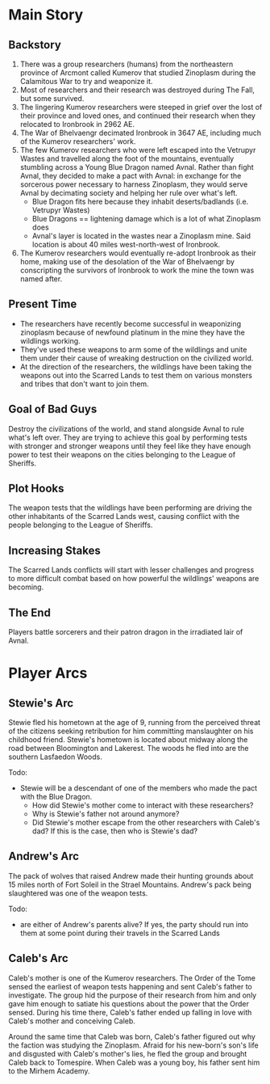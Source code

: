 # Main Story

## Backstory

1. There was a group researchers (humans) from the northeastern province of Arcmont called Kumerov that studied Zinoplasm during the Calamitous War to try and weaponize it.
1. Most of researchers and their research was destroyed during The Fall, but some survived.
1. The lingering Kumerov researchers were steeped in grief over the lost of their province and loved ones, and continued their research when they relocated to Ironbrook in 2962 AE.
1. The War of Bhelvaengr decimated Ironbrook in 3647 AE, including much of the Kumerov researchers' work.
1. The few Kumerov researchers who were left escaped into the Vetrupyr Wastes and travelled along the foot of the mountains, eventually stumbling across a Young Blue Dragon named Avnal.
Rather than fight Avnal, they decided to make a pact with Avnal: in exchange for the sorcerous power necessary to harness Zinoplasm, they would serve Avnal by decimating society and helping her rule over what's left.
    - Blue Dragon fits here because they inhabit deserts/badlands (i.e. Vetrupyr Wastes)
    - Blue Dragons == lightening damage which is a lot of what Zinoplasm does
    - Avnal's layer is located in the wastes near a Zinoplasm mine.
    Said location is about 40 miles west-north-west of Ironbrook.
1. The Kumerov researchers would eventually re-adopt Ironbrook as their home, making use of the desolation of the War of Bhelvaengr by conscripting the survivors of Ironbrook to work the mine the town was named after.

## Present Time

-  The researchers have recently become successful in weaponizing zinoplasm because of newfound platinum in the mine they have the wildlings working. 
- They've used these weapons to arm some of the wildlings and unite them under their cause of wreaking destruction on the civilized world.
- At the direction of the researchers, the wildlings have been taking the weapons out into the Scarred Lands to test them on various monsters and tribes that don't want to join them.

## Goal of Bad Guys

Destroy the civilizations of the world, and stand alongside Avnal to rule what's left over.
They are trying to achieve this goal by performing tests with stronger and stronger weapons until they feel like they have enough power to test their weapons on the cities belonging to the League of Sheriffs.

## Plot Hooks

The weapon tests that the wildlings have been performing are driving the other inhabitants of the Scarred Lands west, causing conflict with the people belonging to the League of Sheriffs.

## Increasing Stakes

The Scarred Lands conflicts will start with lesser challenges and progress to more difficult combat based on how powerful the wildlings' weapons are becoming.

## The End

Players battle sorcerers and their patron dragon in the irradiated lair of Avnal.

# Player Arcs

## Stewie's Arc

Stewie fled his hometown at the age of 9, running from the perceived threat of the citizens seeking retribution for him committing manslaughter on his childhood friend.
Stewie's hometown is located about midway along the road between Bloomington and Lakerest.
The woods he fled into are the southern Lasfaedon Woods.

Todo:
 - Stewie will be a descendant of one of the members who made the pact with the Blue Dragon.
    - How did Stewie's mother come to interact with these researchers?
    - Why is Stewie's father not around anymore?
    - Did Stewie's mother escape from the other researchers with Caleb's dad? If this is the case, then who is Stewie's dad?

## Andrew's Arc

The pack of wolves that raised Andrew made their hunting grounds about 15 miles north of Fort Soleil in the Strael Mountains.
Andrew's pack being slaughtered was one of the weapon tests.

Todo:
 - are either of Andrew's parents alive? If yes, the party should run into them at some point during their travels in the Scarred Lands

## Caleb's Arc

Caleb's mother is one of the Kumerov researchers.
The Order of the Tome sensed the earliest of weapon tests happening and sent Caleb's father to investigate.
The group hid the purpose of their research from him and only gave him enough to satiate his questions about the power that the Order sensed.
During his time there, Caleb's father ended up falling in love with Caleb's mother and conceiving Caleb.

Around the same time that Caleb was born, Caleb's father figured out why the faction was studying the Zinoplasm.
Afraid for his new-born's son's life and disgusted with Caleb's mother's lies, he fled the group and brought Caleb back to Tomespire.
When Caleb was a young boy, his father sent him to the Mirhem Academy.
